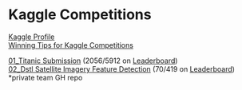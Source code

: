 # Kaggle Competitions
[Kaggle Profile](https://www.kaggle.com/mcamack)  
[Winning Tips for Kaggle Competitions](http://blog.hackerearth.com/winning-tips-machine-learning-competitions-kazanova-current-kaggle-3)  

[01_Titanic Submission](01_Titanic) (2056/5912 on [Leaderboard](https://www.kaggle.com/c/titanic/leaderboard))  
[02_Dstl Satellite Imagery Feature Detection](https://www.kaggle.com/c/dstl-satellite-imagery-feature-detection) (70/419 on [Leaderboard](https://www.kaggle.com/c/dstl-satellite-imagery-feature-detection/leaderboard)) *private team GH repo
